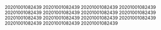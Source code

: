 20201001082439
20201001082439
20201001082439
20201001082439
20201001082439
20201001082439
20201001082439
20201001082439
20201001082439
20201001082439
20201001082439
20201001082439
20201001082439
20201001082439
20201001082439
